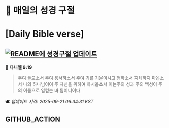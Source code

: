 # 🙏 매일의 성경 구절
# [Daily Bible verse]
## [![README에 성경구절 업데이트](https://github.com/DONGSUKA/first_test/actions/workflows/update-readme-bible.yml/badge.svg)](https://github.com/DONGSUKA/first_test/actions/workflows/update-readme-bible.yml)
<!-- START_BIBLE_VERSE -->
📖 **다니엘 9:19**
> 주여 들으소서 주여 용서하소서 주여 귀를 기울이시고 행하소서 지체하지 마옵소서 나의 하나님이여 주 자신을 위하여 하시옵소서 이는주의 성과 주의 백성이 주의 이름으로 일컫는 바 됨이니이다

🕊️ _업데이트 시각: 2025-09-21 06:34:31 KST_
  <!-- END_BIBLE_VERSE -->
## GITHUB_ACTION
